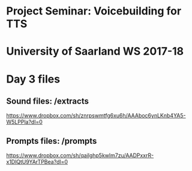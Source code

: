 # Project Seminar: Voicebuilding for TTS
# University of Saarland WS 2017-18

# Day 3 files

## Sound files: /extracts
https://www.dropbox.com/sh/znrpswmtfg6xu6h/AAAboc6ynLKnb4YA5-W5LPPla?dl=0

## Prompts files: /prompts
https://www.dropbox.com/sh/qailghp5kwlm7zu/AADPxxrR-x1DlQtU9YArTPBea?dl=0